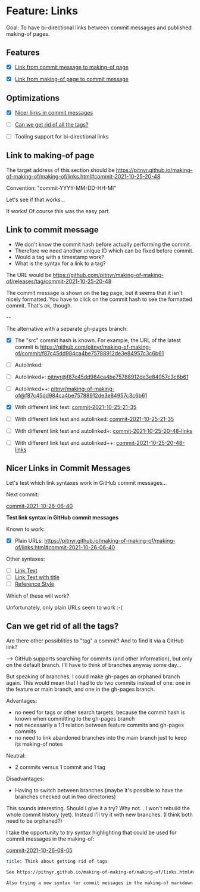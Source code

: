 # Feature: Links

Goal: To have bi-directional links between commit messages and published making-of pages.


## Features

- [x] [Link from commit message to making-of page](#link-to-making-of-page)
- [x] [Link from making-of page to commit message](#link-to-commit-message)


## Optimizations

- [x] [Nicer links in commit messages](#nicer-links-in-commit-messages)
- [ ] [Can we get rid of all the tags?](#can-we-get-rid-of-all-the-tags)
- [ ] Tooling support for bi-directional links


<a id="commit-2021-10-25-20-48"></a>

## Link to making-of page

The target address of this section should be
https://pitnyr.github.io/making-of-making-of/making-of/links.html#commit-2021-10-25-20-48

Convention: "commit-YYYY-MM-DD-HH-MI"

Let's see if that works...

It works! Of course this was the easy part.


<a id="commit-2021-10-25-21-35"></a>

## Link to commit message

- We don't know the commit hash before actually performing the commit.
- Therefore we need another unique ID which can be fixed before commit.
- Would a tag with a timestamp work?
- What is the syntax for a link to a tag?

The URL would be
https://github.com/pitnyr/making-of-making-of/releases/tag/commit-2021-10-25-20-48

The commit message is shown on the tag page, but it seems that it isn't nicely formatted.
You have to click on the commit hash to see the formatted commit.
That's ok, though.

--

The alternative with a separate gh-pages branch:

- [x] The "src" commit hash is known. For example, the URL of the latest commit is <https://github.com/pitnyr/making-of-making-of/commit/f87c45dd984ca4be75788912de3e84957c3c6b61>
- [ ] Autolinked: <f87c45dd984ca4be75788912de3e84957c3c6b61>
- [ ] Autolinked+: <pitnyr@f87c45dd984ca4be75788912de3e84957c3c6b61>
- [ ] Autolinked++: <pitnyr/making-of-making-of@f87c45dd984ca4be75788912de3e84957c3c6b61>

- [x] With different link test: [commit-2021-10-25-21-35](https://github.com/pitnyr/making-of-making-of/commit/f87c45dd984ca4be75788912de3e84957c3c6b61)
- [ ] With different link test and autolinked: [commit-2021-10-25-21-35](<f87c45dd984ca4be75788912de3e84957c3c6b61>)
- [ ] With different link test and autolinked+: [commit-2021-10-25-20-48-links](pitnyr@f87c45dd984ca4be75788912de3e84957c3c6b61)
- [ ] With different link test and autolinked++: [commit-2021-10-25-20-48-links](pitnyr/making-of-making-of@f87c45dd984ca4be75788912de3e84957c3c6b61)


<a id="commit-2021-10-26-06-40"></a>

## Nicer Links in Commit Messages

Let's test which link syntaxes work in GitHub commit messages...

Next commit:

[commit-2021-10-26-06-40](https://github.com/pitnyr/making-of-making-of/commit/a9a4585ab2db1358aeeb50caa263f2c7816591f6)

**Test link syntax in GitHub commit messages**

Known to work:

- [x] Plain URLs: https://pitnyr.github.io/making-of-making-of/making-of/links.html#commit-2021-10-26-06-40

Other syntaxes:

- [ ] [Link Text](https://pitnyr.github.io/making-of-making-of/making-of/links.html#commit-2021-10-26-06-40)
- [ ] [Link Text with title](https://pitnyr.github.io/making-of-making-of/making-of/links.html#commit-2021-10-26-06-40 "Title")
- [ ] [Reference Style][1]

Which of these will work?

[1]: https://pitnyr.github.io/making-of-making-of/making-of/links.html#commit-2021-10-26-06-40

Unfortunately, only plain URLs seem to work :-(


<a id="commit-2021-10-26-08-05"></a>

## Can we get rid of all the tags?

Are there other possiblities to "tag" a commit?
And to find it via a GitHub link?

--> GitHub supports searching for commits (and other information),
but only on the default branch.
I'll have to think of branches anyway some day...

But speaking of branches, I could make gh-pages an orphaned branch again.
This would mean that I had to do two commits instead of one:
one in the feature or main branch, and one in the gh-pages branch.

Advantages:
- no need for tags or other search targets,
  because the commit hash is known when committing to the gh-pages branch
- not necessarily a 1:1 relation between feature commits and gh-pages commits
- no need to link abandoned branches into the main branch
  just to keep its making-of notes

Neutral:
- 2 commits versus 1 commit and 1 tag

Disadvantages:
- Having to switch between branches
  (maybe it's possible to have the branches checked out in two directories)

This sounds interesting. Should I give it a try? Why not...
I won't rebuild the whole commit history (yet).
Instead I'll try it with new branches.
(I think both need to be orphaned?)


I take the opportunity to try syntax highlighting that could be used for commit messages
in the making-of:

[commit-2021-10-26-08-05](https://github.com/pitnyr/making-of-making-of/commit/f0f0b3bad157defc5a6161f00a84f457a0f669a8)
```email
title: Think about getting rid of tags

See https://pitnyr.github.io/making-of-making-of/making-of/links.html#commit-2021-10-26-08-05

Also trying a new syntax for commit messages in the making-of markdown.
```
